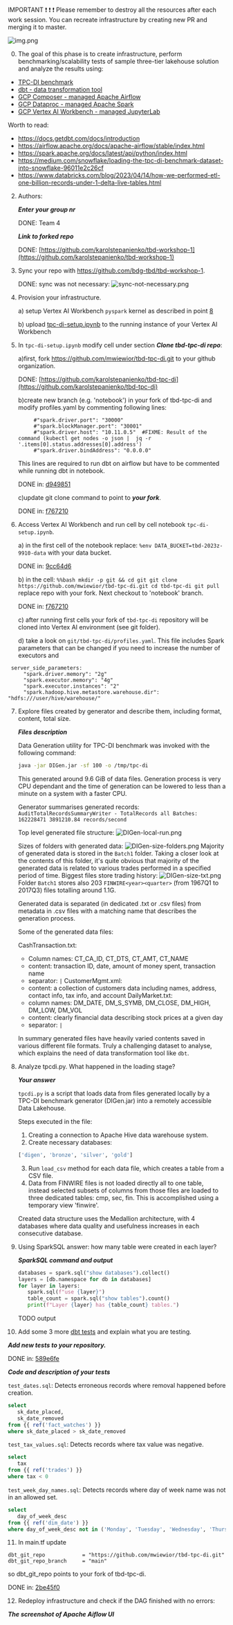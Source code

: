 IMPORTANT ❗ ❗ ❗ Please remember to destroy all the resources after each work session. You can recreate infrastructure by creating new PR and merging it to master.

![img.png](doc/figures/destroy.png)


0. The goal of this phase is to create infrastructure, perform benchmarking/scalability tests of sample three-tier lakehouse solution and analyze the results using:
* [TPC-DI benchmark](https://www.tpc.org/tpcdi/)
* [dbt - data transformation tool](https://www.getdbt.com/)
* [GCP Composer - managed Apache Airflow](https://cloud.google.com/composer?hl=pl)
* [GCP Dataproc - managed Apache Spark](https://spark.apache.org/)
* [GCP Vertex AI Workbench - managed JupyterLab](https://cloud.google.com/vertex-ai-notebooks?hl=pl)

Worth to read:
* https://docs.getdbt.com/docs/introduction
* https://airflow.apache.org/docs/apache-airflow/stable/index.html
* https://spark.apache.org/docs/latest/api/python/index.html
* https://medium.com/snowflake/loading-the-tpc-di-benchmark-dataset-into-snowflake-96011e2c26cf
* https://www.databricks.com/blog/2023/04/14/how-we-performed-etl-one-billion-records-under-1-delta-live-tables.html


2. Authors:

   ***Enter your group nr***

   DONE:
   Team 4

   ***Link to forked repo***

   DONE:
   [https://github.com/karolstepanienko/tbd-workshop-1](https://github.com/karolstepanienko/tbd-workshop-1)


3. Sync your repo with https://github.com/bdg-tbd/tbd-workshop-1.

   DONE: sync was not necessary:
   ![sync-not-necessary.png](doc/figures/phase2/sync-not-necessary.png)


4. Provision your infrastructure.

    a) setup Vertex AI Workbench `pyspark` kernel as described in point [8](https://github.com/bdg-tbd/tbd-workshop-1/tree/v1.0.32#project-setup)

    b) upload [tpc-di-setup.ipynb](https://github.com/bdg-tbd/tbd-workshop-1/blob/v1.0.36/notebooks/tpc-di-setup.ipynb) to the running instance of your Vertex AI Workbench


5. In `tpc-di-setup.ipynb` modify cell under section ***Clone tbd-tpc-di repo***:

   a)first, fork https://github.com/mwiewior/tbd-tpc-di.git to your github organization.

   DONE:
   [https://github.com/karolstepanienko/tbd-tpc-di](https://github.com/karolstepanienko/tbd-tpc-di)

   b)create new branch (e.g. 'notebook') in your fork of tbd-tpc-di and modify profiles.yaml by commenting following lines:
   ```  
        #"spark.driver.port": "30000"
        #"spark.blockManager.port": "30001"
        #"spark.driver.host": "10.11.0.5"  #FIXME: Result of the command (kubectl get nodes -o json |  jq -r '.items[0].status.addresses[0].address')
        #"spark.driver.bindAddress": "0.0.0.0"
   ```
   This lines are required to run dbt on airflow but have to be commented while running dbt in notebook.

   DONE in:
   [d949851](https://github.com/karolstepanienko/tbd-tpc-di/commit/d949851299633ffa68745d40ec05a44ec46e7602)

   c)update git clone command to point to ***your fork***.

   DONE in:
   [f767210](https://github.com/karolstepanienko/tbd-workshop-1/commit/f7672107a56d1a5bab90fa89fc348ef061e9ca1f)


6. Access Vertex AI Workbench and run cell by cell notebook `tpc-di-setup.ipynb`.

   a) in the first cell of the notebook replace: `%env DATA_BUCKET=tbd-2023z-9910-data` with your data bucket.

   DONE in:
   [9cc64d6](https://github.com/karolstepanienko/tbd-workshop-1/commit/9cc64d685c9299d35e06d8e9f505d4b4a3a6d837)

   b) in the cell:
         ```%%bash
         mkdir -p git && cd git
         git clone https://github.com/mwiewior/tbd-tpc-di.git
         cd tbd-tpc-di
         git pull
         ```
      replace repo with your fork. Next checkout to 'notebook' branch.

   DONE in:
   [f767210](https://github.com/karolstepanienko/tbd-workshop-1/commit/f7672107a56d1a5bab90fa89fc348ef061e9ca1f)

   c) after running first cells your fork of `tbd-tpc-di` repository will be cloned into Vertex AI  environment (see git folder).

   d) take a look on `git/tbd-tpc-di/profiles.yaml`. This file includes Spark parameters that can be changed if you need to increase the number of executors and
  ```
   server_side_parameters:
       "spark.driver.memory": "2g"
       "spark.executor.memory": "4g"
       "spark.executor.instances": "2"
       "spark.hadoop.hive.metastore.warehouse.dir": "hdfs:///user/hive/warehouse/"
  ```


7. Explore files created by generator and describe them, including format, content, total size.

   ***Files description***

   Data Generation utility for TPC-DI benchmark was invoked with the following command:
   ```bash
   java -jar DIGen.jar -sf 100 -o /tmp/tpc-di
   ```
   This generated around 9.6 GiB of data files. Generation process is very CPU dependant and the time of generation can be lowered to less than a minute on a system with a faster CPU.

   Generator summarises generated records:
   `AuditTotalRecordsSummaryWriter - TotalRecords all Batches: 162228471 3891210.84 records/second`

   Top level generated file structure:
   ![DIGen-local-run.png](doc/figures/phase2/DIGen-local-run.png)

   Sizes of folders with generated data:
   ![DIGen-size-folders.png](doc/figures/phase2/DIGen-size-folders.png)
   Majority of generated data is stored in the `Batch1` folder. Taking a closer look at the contents of this folder, it's quite obvious that majority of the generated data is related to various trades performed in a specified period of time. Biggest files store trading history:
   ![DIGen-size-txt.png](doc/figures/phase2/DIGen-size-txt.png)
   Folder `Batch1` stores also 203 `FINWIRE<year><quarter>` (from 1967Q1 to 2017Q3) files totalling around 1.1G.

   Generated data is separated (in dedicated .txt or .csv files) from metadata in .csv files with a matching name that describes the generation process.

   Some of the generated data files:
   
   CashTransaction.txt:
      - Column names: CT_CA_ID, CT_DTS, CT_AMT, CT_NAME
      - content: transaction ID, date, amount of money spent, transaction name
      - separator: `|`
   CustomerMgmt.xml:
      - content: a collection of customers data including names, address, contact info, tax info, and account
   DailyMarket.txt:
      - column names: DM_DATE, DM_S_SYMB, DM_CLOSE, DM_HIGH, DM_LOW, DM_VOL
      - content: clearly financial data describing stock prices at a given day
      - separator: `|`

   In summary generated files have heavily varied contents saved in various different file formats. Truly a challenging dataset to analyse, which explains the need of data transformation tool like `dbt`.

8. Analyze tpcdi.py. What happened in the loading stage?

   ***Your answer***

   `tpcdi.py` is a script that loads data from files generated locally by a TPC-DI benchmark generator (DIGen.jar) into a remotely accessible Data Lakehouse.

   Steps executed in the file:
   1. Creating a connection to Apache Hive data warehouse system.
   2. Create necessary databases:
   ```Python
   ['digen', 'bronze', 'silver', 'gold']
   ```
   3. Run `load_csv` method for each data file, which creates a table from a CSV file.
   4. Data from FINWIRE files is not loaded directly all to one table, instead selected subsets of columns from those files are loaded to three dedicated tables: cmp, sec, fin. This is accomplished using a temporary view 'finwire'.

   Created data structure uses the Medallion architecture, with 4 databases where data quality and usefulness increases in each consecutive database.

9. Using SparkSQL answer: how many table were created in each layer?

   ***SparkSQL command and output***

   ```Python
   databases = spark.sql("show databases").collect()
   layers = [db.namespace for db in databases]
   for layer in layers:
      spark.sql(f"use {layer}")
      table_count = spark.sql("show tables").count()
      print(f"Layer {layer} has {table_count} tables.")
   ```

   TODO output

10. Add some 3 more [dbt tests](https://docs.getdbt.com/docs/build/tests) and explain what you are testing.

   ***Add new tests to your repository.***

   DONE in:
   [589e6fe](https://github.com/karolstepanienko/tbd-tpc-di/commit/589e6fe621381eb57237d3d3344fb0d4d8d61e14)

   ***Code and description of your tests***

   `test_dates.sql`: Detects erroneous records where removal happened before creation.
   ```SQL
   select
      sk_date_placed,
      sk_date_removed
   from {{ ref('fact_watches') }}
   where sk_date_placed > sk_date_removed
   ```

   `test_tax_values.sql`: Detects records where tax value was negative.
   ```SQL
   select
      tax
   from {{ ref('trades') }}
   where tax < 0
   ```

   `test_week_day_names.sql`: Detects records where day of week name was not in an allowed set.
   ```SQL
   select
      day_of_week_desc
   from {{ ref('dim_date') }}
   where day_of_week_desc not in ('Monday', 'Tuesday', 'Wednesday', 'Thursday', 'Friday', 'Saturday', 'Sunday')
   ```

11. In main.tf update
   ```
   dbt_git_repo            = "https://github.com/mwiewior/tbd-tpc-di.git"
   dbt_git_repo_branch     = "main"
   ```
   so dbt_git_repo points to your fork of tbd-tpc-di.

   DONE in:
   [2be45f0](https://github.com/karolstepanienko/tbd-workshop-1/commit/2be45f054fe7b54aa2975924d4845d25ddc06540)

12. Redeploy infrastructure and check if the DAG finished with no errors:

***The screenshot of Apache Aiflow UI***
